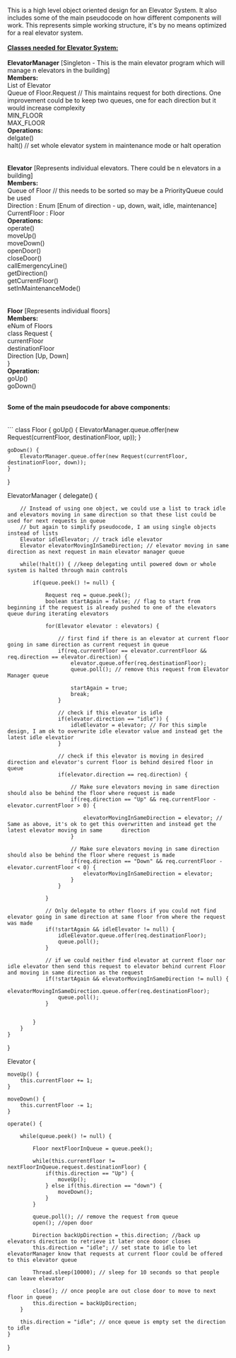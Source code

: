 This is a high level object oriented design for an Elevator System. It also includes some of the main pseudocode on how different components will work. This represents simple working structure, it's by no means optimized for a real elevator system.
<br><br>
<b><u>Classes needed for Elevator System:</u></b>
<br><br>
<b>ElevatorManager</b> [Singleton - This is the main elevator program which will manage n elevators in the building]<br>
	<b>Members:</b><br>
		List of Elevator<br>
		Queue of Floor.Request // This maintains request for both directions. One improvement could be to keep two queues, one for each direction but it would increase complexity<br>
		MIN_FLOOR<br>
		MAX_FLOOR<br>
	<b>Operations:</b><br>
		delgate()<br>
		halt() // set whole elevator system in maintenance mode or halt operation<br>
<br><br>
<b>Elevator</b> [Represents individual elevators. There could be n elevators in a building]<br>
	<b>Members:</b><br>
		Queue of Floor // this needs to be sorted so may be a PriorityQueue could be used<br>
		Direction : Enum [Enum of direction - up, down, wait, idle, maintenance]<br>
		CurrentFloor : Floor<br>
	<b>Operations:</b><br>
		operate()<br>
		moveUp()<br>
		moveDown()<br>
		openDoor()<br>
		closeDoor()<br>
		callEmergencyLine()<br>
		getDirection()<br>
		getCurrentFloor()<br>
		setInMaintenanceMode()<br>
<br><br>
<b>Floor</b> [Represents individual floors]<br>
	<b>Members:</b><br>
		eNum of Floors<br>
		class Request {<br>
			currentFloor<br>
			destinationFloor<br>
			Direction [Up, Down]<br>
		}<br>
	<b>Operation:</b><br>
		goUp()<br>
		goDown()<br>

<br>
<b>Some of the main pseudocode for above components:</b></br><br><br>
```
class Floor {
	goUp() {
		ElevatorManager.queue.offer(new Request(currentFloor, destinationFloor, up));
	}	

	goDown() {
		ElevatorManager.queue.offer(new Request(currentFloor, destinationFloor, down));
	}
}

ElevatorManager {
	delegate() {

		// Instead of using one object, we could use a list to track idle and elevators moving in same direction so that these list could be used for next requests in queue
		// but again to simplify pseudocode, I am using single objects instead of lists
		Elevator idleElevator; // track idle elevator
		Elevator elevatorMovingInSameDirection; // elevator moving in same direction as next request in main elevator manager queue 

		while(!halt()) { //keep delegating until powered down or whole system is halted through main controls

			if(queue.peek() != null) {

				Request req = queue.peek();
				boolean startAgain = false; // flag to start from beginning if the request is already pushed to one of the elevators queue during iterating elevators

				for(Elevator elevator : elevators) {

					// first find if there is an elevator at current floor going in same direction as current request in queue
					if(req.currentFloor == elevator.currentFloor && req.direction == elevator.direction) {
						elevator.queue.offer(req.destinationFloor);
						queue.poll(); // remove this request from Elevator Manager queue
						
						startAgain = true;
						break;
					}

					// check if this elevator is idle
					if(elevator.direction == "idle")) {
						idleElevator = elevator; // For this simple design, I am ok to overwrite idle elevator value and instead get the latest idle elevatior
					}

					// check if this elevator is moving in desired direction and elevator's current floor is behind desired floor in queue
					if(elevator.direction == req.direction) {

						// Make sure elevators moving in same direction should also be behind the floor where request is made
						if(req.direction == "Up" && req.currentFloor - elevator.currentFloor > 0) {
							
							elevatorMovingInSameDirection = elevator; // Same as above, it's ok to get this overwritten and instead get the latest elevator moving in same 		direction
						}

						// Make sure elevators moving in same direction should also be behind the floor where request is made
						if(req.direction == "Down" && req.currentFloor - elevator.currentFloor < 0) {
							elevatorMovingInSameDirection = elevator;
						}
					}

				}

				// Only delegate to other floors if you could not find elevator going in same direction at same floor from where the request was made
				if(!startAgain && idleElevator != null) {
					idleElevator.queue.offer(req.destinationFloor);
					queue.poll();
				}
				
				// if we could neither find elevator at current floor nor idle elevator then send this request to elevator behind current Floor and moving in same direction as the request
				if(!startAgain && elevatorMovingInSameDirection != null) {
					elevatorMovingInSameDirection.queue.offer(req.destinationFloor);
					queue.poll();
				}


			}
		}
	}
}


Elevator {

	moveUp() {
		this.currentFloor += 1;
	}

	moveDown() {
		this.currentFloor -= 1;
	}
	
	operate() {

		while(queue.peek() != null) {

			Floor nextFloorInQueue = queue.peek();

			while(this.currentFloor != nextFloorInQueue.request.destinationFloor) {
				if(this.direction == "Up") {
					moveUp();
				} else if(this.direction == "down") {
					moveDown();
				}
			}

			queue.poll(); // remove the request from queue
			open(); //open door

			Direction backUpDirection = this.direction; //back up elevators direction to retrieve it later once dooor closes
			this.direction = "idle"; // set state to idle to let elevatorManager know that requests at current floor could be offered to this elevator queue

			Thread.sleep(10000); // sleep for 10 seconds so that people can leave elevator

			close(); // once people are out close door to move to next floor in queue
			this.direction = backUpDirection;
		}

		this.direction = "idle"; // once queue is empty set the direction to idle
	}
}
```
